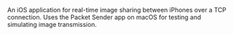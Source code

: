 An iOS application for real-time image sharing between iPhones over a TCP connection. Uses the Packet Sender app on macOS for testing and simulating image transmission.
